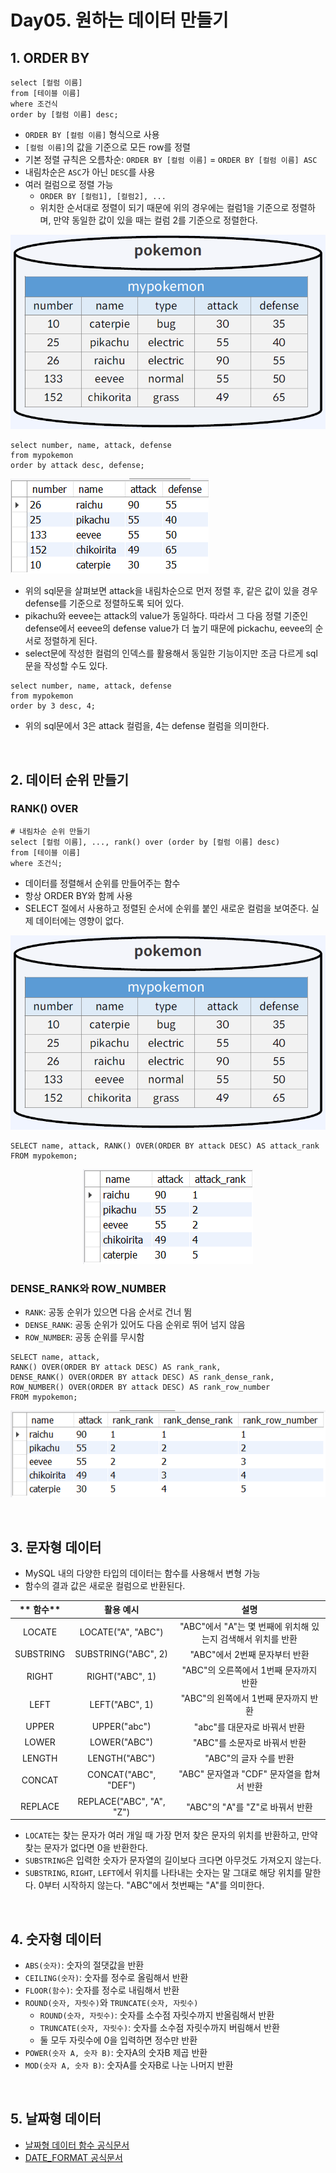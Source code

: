 # Day05. 원하는 데이터 만들기

## 1. ORDER BY

```mysql
select [컬럼 이름]
from [테이블 이름]
where 조건식
order by [컬럼 이름] desc;
```

- `ORDER BY [컬럼 이름]` 형식으로 사용
- `[컬럼 이름]`의 값을 기준으로 모든 row를 정렬
- 기본 정렬 규칙은 오름차순: `ORDER BY [컬럼 이름]` = `ORDER BY [컬럼 이름] ASC`
- 내림차순은 `ASC`가 아닌 `DESC`를 사용
- 여러 컬럼으로 정렬 가능
  - `ORDER BY [컬럼1], [컬럼2], ...`
  - 위치한 순서대로 정렬이 되기 때문에 위의 경우에는 컬럼1을 기준으로 정렬하며, 만약 동일한 값이 있을 때는 컬럼 2를 기준으로 정렬한다.

<p align="center">
  <img src="/src/resources/day05_orderby.png" width="600">
</p>

```mysql
select number, name, attack, defense
from mypokemon
order by attack desc, defense;
```

<p>
  <img src="/src/resources/day05_orderby2.png">
</p>

- 위의 sql문을 살펴보면 attack을 내림차순으로 먼저 정렬 후, 같은 값이 있을 경우 defense를 기준으로 정렬하도록 되어 있다.
- pikachu와 eevee는 attack의 value가 동일하다. 따라서 그 다음 정렬 기준인 defense에서 eevee의 defense value가 더 높기 때문에 pickachu, eevee의 순서로 정렬하게 된다.
- select문에 작성한 컬럼의 인덱스를 활용해서 동일한 기능이지만 조금 다르게 sql문을 작성할 수도 있다.

```mysql
select number, name, attack, defense
from mypokemon
order by 3 desc, 4;
```

- 위의 sql문에서 3은 attack 컬럼을, 4는 defense 컬럼을 의미한다.

<br/>

## 2. 데이터 순위 만들기

### RANK() OVER

```mysql
# 내림차순 순위 만들기
select [컬럼 이름], ..., rank() over (order by [컬럼 이름] desc)
from [테이블 이름]
where 조건식;
```

- 데이터를 정렬해서 순위를 만들어주는 함수
- 항상 ORDER BY와 함께 사용
- SELECT 절에서 사용하고 정렬된 순서에 순위를 붙인 새로운 컬럼을 보여준다. 실제 데이터에는 영향이 없다.

<p align="center">
  <img src="/src/resources/day05_orderby.png" width="600">
</p>

```mysql
SELECT name, attack, RANK() OVER(ORDER BY attack DESC) AS attack_rank
FROM mypokemon;
```

<p align="center">
  <img src="/src/resources/day05_rank.png">
</p>

### DENSE_RANK와 ROW_NUMBER

- `RANK`: 공동 순위가 있으면 다음 순서로 건너 뜀
- `DENSE_RANK`: 공동 순위가 있어도 다음 순위로 뛰어 넘지 않음
- `ROW_NUMBER`: 공동 순위를 무시함

```mysql
SELECT name, attack,
RANK() OVER(ORDER BY attack DESC) AS rank_rank,
DENSE_RANK() OVER(ORDER BY attack DESC) AS rank_dense_rank,
ROW_NUMBER() OVER(ORDER BY attack DESC) AS rank_row_number
FROM mypokemon;
```

<p align="center">
  <img src="/src/resources/day05_rank2.png">
</p>

<br/>

## 3. 문자형 데이터

- MySQL 내의 다양한 타입의 데이터는 함수를 사용해서 변형 가능
- 함수의 결과 값은 새로운 컬럼으로 반환된다.

| ** 함수**   | **활용 예시**                | **설명**                                 |
|:---------:|:------------------------:|:--------------------------------------:|
| LOCATE    | LOCATE("A", "ABC")       | "ABC"에서 "A"는 몇 번째에 위치해 있는지 검색해서 위치를 반환 |
| SUBSTRING | SUBSTRING("ABC", 2)      | "ABC"에서 2번째 문자부터 반환                    |
| RIGHT     |  RIGHT("ABC", 1)         | "ABC"의 오른쪽에서 1번째 문자까지 반환               |
| LEFT      | LEFT("ABC", 1)           | "ABC"의 왼쪽에서 1번째 문자까지 반환                |
| UPPER     | UPPER("abc")             | "abc"를 대문자로 바꿔서 반환                     |
| LOWER     | LOWER("ABC")             | "ABC"를 소문자로 바꿔서 반환                     |
| LENGTH    | LENGTH("ABC")            | "ABC"의 글자 수를 반환                        |
| CONCAT    | CONCAT("ABC", "DEF")     | "ABC" 문자열과 "CDF" 문자열을 합쳐서 반환           |
| REPLACE   | REPLACE("ABC", "A", "Z") | "ABC"의 "A"를 "Z"로 바꿔서 반환                |

- `LOCATE`는 찾는 문자가 여러 개일 때 가장 먼저 찾은 문자의 위치를 반환하고, 만약 찾는 문자가 없다면 0을 반환한다.
- `SUBSTRING`은 입력한 숫자가 문자열의 길이보다 크다면 아무것도 가져오지 않는다.
- `SUBSTRING`, `RIGHT`, `LEFT`에서 위치를 나타내는 숫자는 말 그대로 해당 위치를 말한다. 0부터 시작하지 않는다. "ABC"에서 첫번째는 "A"를 의미한다.

<br/>

## 4. 숫자형 데이터

- `ABS(숫자)`: 숫자의 절댓값을 반환
- `CEILING(숫자)`: 숫자를 정수로 올림해서 반환
- `FLOOR(함수)`: 숫자를 정수로 내림해서 반환
- `ROUND(숫자, 자릿수)`와 `TRUNCATE(숫자, 자릿수)`
  - `ROUND(숫자, 자릿수)`: 숫자를 소수점 자릿수까지 반올림해서 반환
  - `TRUNCATE(숫자, 자릿수)`: 숫자를 소수점 자릿수까지 버림해서 반환
  - 둘 모두 자릿수에 0을 입력하면 정수만 반환
- `POWER(숫자 A, 숫자 B)`: 숫자A의 숫자B 제곱 반환
- `MOD(숫자 A, 숫자 B)`: 숫자A를 숫자B로 나눈 나머지 반환

<br/>

## 5. 날짜형 데이터

- [날짜형 데이터 함수 공식문서](https://dev.mysql.com/doc/refman/8.0/en/date-and-time-functions.html)
- [DATE_FORMAT 공식문서](https://dev.mysql.com/doc/refman/8.0/en/date-and-time-functions.html#function_date-format)

